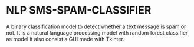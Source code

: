 # NLP SMS-SPAM-CLASSIFIER
A binary classification model to detect whether a text message is spam or not.
It is a natural language processing model with random forest classifier as  model it also consist a GUI made with Tkinter.

